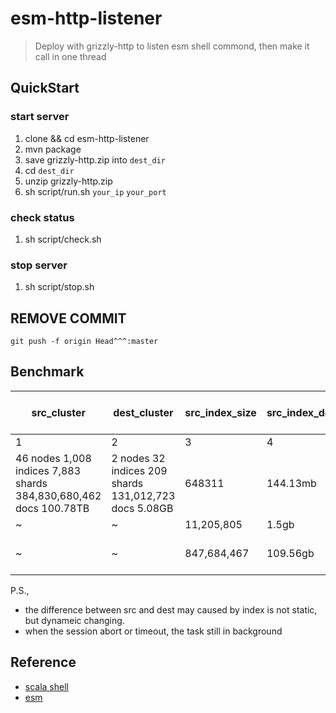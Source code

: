 # esm-http-listener
> Deploy with grizzly-http to listen esm shell commond, then make it call in one thread

## QuickStart
### start server
1. clone && cd esm-http-listener
2. mvn package
3. save grizzly-http.zip into `dest_dir`
4. cd `dest_dir`
5. unzip grizzly-http.zip
6. sh script/run.sh `your_ip` `your_port`

### check status
1. sh script/check.sh

### stop server
1. sh script/stop.sh

## REMOVE COMMIT
`git push -f origin Head^^^:master`


## Benchmark
|src_cluster|dest_cluster|src_index_size|src_index_doc|dest_index_size|dest_index_doc|Elapsed time in second|
|---|---|---|---|---|---|---|
|1|2|3|4|5|6|7|
|46 nodes 1,008 indices 7,883 shards 384,830,680,462 docs 100.78TB|2 nodes 32 indices 209 shards 131,012,723 docs 5.08GB|648311|144.13mb|647,774|149.5mb|55|
|~|~|11,205,805|1.5gb|11,191,609|2.13gb|466|
|~|~|847,684,467|109.56gb|xx|xx|Timeout: timeout:worried:|

P.S.,
- the difference between src and dest may caused by index is not static, but dynameic changing.
- when the session abort or timeout, the task still in background

## Reference
- [scala shell](https://www.scala-lang.org/api/current/scala/sys/process/ProcessBuilder.html)
- [esm](https://github.com/medcl/esm)
